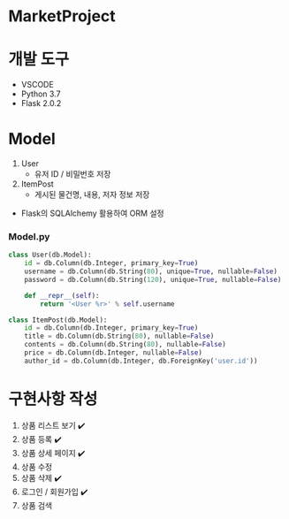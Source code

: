 # MarketProject

# 개발 도구
- VSCODE
- Python 3.7
- Flask 2.0.2

# Model
1. User
    - 유저 ID / 비밀번호 저장
2. ItemPost
    - 게시된 물건명, 내용, 저자 정보 저장

- Flask의 SQLAlchemy 활용하여 ORM 설정

### Model.py
``` python
class User(db.Model):
    id = db.Column(db.Integer, primary_key=True)
    username = db.Column(db.String(80), unique=True, nullable=False)
    password = db.Column(db.String(120), unique=True, nullable=False)

    def __repr__(self):
        return '<User %r>' % self.username

class ItemPost(db.Model):
    id = db.Column(db.Integer, primary_key=True)
    title = db.Column(db.String(80), nullable=False)
    contents = db.Column(db.String(80), nullable=False)
    price = db.Column(db.Integer, nullable=False)
    author_id = db.Column(db.Integer, db.ForeignKey('user.id'))
```

# 구현사항 작성

1. 상품 리스트 보기 ✔️
2. 상품 등록 ✔️
3. 상품 상세 페이지 ✔️
4. 상품 수정 
5. 상품 삭제 ✔️
6. 로그인 / 회원가입 ✔️
7. 상품 검색
